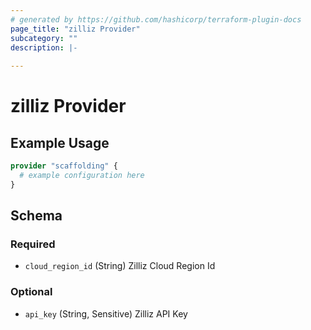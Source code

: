 ```yaml
---
# generated by https://github.com/hashicorp/terraform-plugin-docs
page_title: "zilliz Provider"
subcategory: ""
description: |-
  
---
```


# zilliz Provider



## Example Usage

```terraform
provider "scaffolding" {
  # example configuration here
}
```

<!-- schema generated by tfplugindocs -->
## Schema

### Required

- `cloud_region_id` (String) Zilliz Cloud Region Id

### Optional

- `api_key` (String, Sensitive) Zilliz API Key
